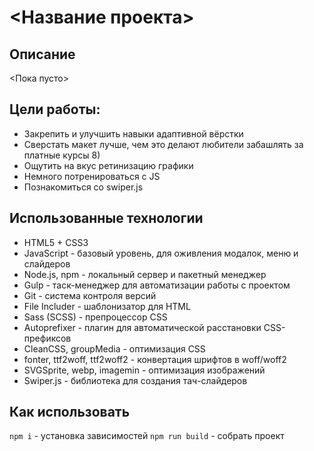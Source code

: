 # <Название проекта>

## Описание

<Пока пусто>

## Цели работы:

* Закрепить и улучшить навыки адаптивной вёрстки
* Сверстать макет лучше, чем это делают любители забашлять за платные курсы 8)
* Ощутить на вкус ретинизацию графики
* Немного потренироваться с JS
* Познакомиться со swiper.js

## Использованные технологии

* HTML5 + CSS3
* JavaScript - базовый уровень, для оживления модалок, меню и слайдеров
* Node.js, npm - локальный сервер и пакетный менеджер
* Gulp - таск-менеджер для автоматизации работы с проектом
* Git - система контроля версий
* File Includer - шаблонизатор для HTML
* Sass (SCSS) - препроцессор CSS
* Autoprefixer - плагин для автоматической расстановки CSS-префиксов
* CleanCSS, groupMedia - оптимизация CSS
* fonter, ttf2woff, ttf2woff2 - конвертация шрифтов в woff/woff2
* SVGSprite, webp, imagemin - оптимизация изображений
* Swiper.js - библиотека для создания тач-слайдеров

## Как использовать

`npm i` - установка зависимостей
`npm run build` - собрать проект
